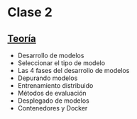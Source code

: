 # Clase 2

## [Teoría](teoria/clase2.pdf)

* Desarrollo de modelos
* Seleccionar el tipo de modelo
* Las 4 fases del desarrollo de modelos
* Depurando modelos
* Entrenamiento distribuido
* Métodos de evaluación
* Desplegado de modelos
* Contenedores y Docker


